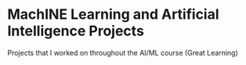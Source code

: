 # MachINE Learning and Artificial Intelligence Projects
Projects that I worked on throughout the AI/ML course (Great Learning) 
